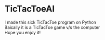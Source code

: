 # TicTacToeAI
I made this sick TicTacToe program on Python<br />
Baically it is a TicTacToe game v/s the computer<br />
Hope you enjoy it!
